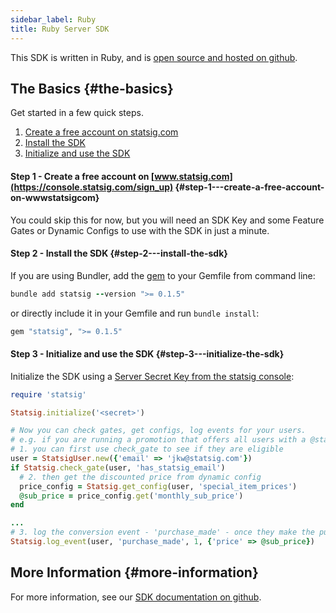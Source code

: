 ```yaml
---
sidebar_label: Ruby
title: Ruby Server SDK
---
```


This SDK is written in Ruby, and is [open source and hosted on github](https://github.com/statsig-io/ruby-sdk).

## The Basics {#the-basics}

Get started in a few quick steps.

1. [Create a free account on statsig.com](#step1)
2. [Install the SDK](#step2)
3. [Initialize and use the SDK](#step3)

<a name="step1"></a>

#### Step 1 - Create a free account on [www.statsig.com](https://console.statsig.com/sign_up) {#step-1---create-a-free-account-on-wwwstatsigcom}

You could skip this for now, but you will need an SDK Key and some Feature Gates or Dynamic Configs to use with the SDK in just a minute.

<a name="step2"></a>

#### Step 2 - Install the SDK {#step-2---install-the-sdk}

If you are using Bundler, add the [gem](https://rubygems.org/gems/statsig) to your Gemfile from command line:
```Ruby
bundle add statsig --version ">= 0.1.5"
```
or directly include it in your Gemfile and run `bundle install`:
```Ruby
gem "statsig", ">= 0.1.5"
```

#### Step 3 - Initialize and use the SDK {#step-3---initialize-the-sdk}

Initialize the SDK using a [Server Secret Key from the statsig console](https://console.statsig.com/api_keys):

```Ruby
require 'statsig'

Statsig.initialize('<secret>')

# Now you can check gates, get configs, log events for your users.
# e.g. if you are running a promotion that offers all users with a @statsig.com email a discounted price on your monthly subscription service,
# 1. you can first use check_gate to see if they are eligible
user = StatsigUser.new({'email' => 'jkw@statsig.com'})
if Statsig.check_gate(user, 'has_statsig_email')
  # 2. then get the discounted price from dynamic config
  price_config = Statsig.get_config(user, 'special_item_prices')
  @sub_price = price_config.get('monthly_sub_price')
end

...
# 3. log the conversion event - 'purchase_made' - once they make the purchase
Statsig.log_event(user, 'purchase_made', 1, {'price' => @sub_price})
```


## More Information {#more-information}

For more information, see our [SDK documentation on github](https://github.com/statsig-io/ruby-sdk).
